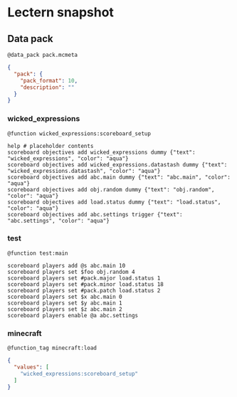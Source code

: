 # Lectern snapshot

## Data pack

`@data_pack pack.mcmeta`

```json
{
  "pack": {
    "pack_format": 10,
    "description": ""
  }
}
```

### wicked_expressions

`@function wicked_expressions:scoreboard_setup`

```mcfunction
help # placeholder contents
scoreboard objectives add wicked_expressions dummy {"text": "wicked_expressions", "color": "aqua"}
scoreboard objectives add wicked_expressions.datastash dummy {"text": "wicked_expressions.datastash", "color": "aqua"}
scoreboard objectives add abc.main dummy {"text": "abc.main", "color": "aqua"}
scoreboard objectives add obj.random dummy {"text": "obj.random", "color": "aqua"}
scoreboard objectives add load.status dummy {"text": "load.status", "color": "aqua"}
scoreboard objectives add abc.settings trigger {"text": "abc.settings", "color": "aqua"}
```

### test

`@function test:main`

```mcfunction
scoreboard players add @s abc.main 10
scoreboard players set $foo obj.random 4
scoreboard players set #pack.major load.status 1
scoreboard players set #pack.minor load.status 18
scoreboard players set #pack.patch load.status 2
scoreboard players set $x abc.main 0
scoreboard players set $y abc.main 1
scoreboard players set $z abc.main 2
scoreboard players enable @a abc.settings
```

### minecraft

`@function_tag minecraft:load`

```json
{
  "values": [
    "wicked_expressions:scoreboard_setup"
  ]
}
```
